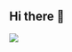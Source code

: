 ## Hi there 👋
<p align="left">
  <a href="https://skillicons.dev">
    <img src="https://skillicons.dev/icons?i=py,fastapi,linux" />
  </a>
</p>
